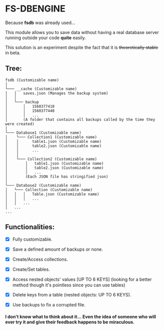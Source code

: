 # FS-DBENGINE
Because __fsdb__ was already used...

This module allows you to save data without having a real database server running outside your code __quite__ easily.

This solution is an experiment despite the fact that it is ~~theoretically stable~~ in beta.

## Tree:

```
fsdb (Customizable name) 
│
└─── __cache (Customizable name)
│   │   saves.json (Manages the backup system)
│   │
│   └─── backup
│       │   1560377410 
│       │   1560377440
│       │   ...
│       (A folder that contains all backups called by the time they were created)
│   
└─── Database1 (Customizable name)
│    └─── Collection1 (Customizable name)
│    │      table1.json (Customizable name)
│    │      table2.json (Customizable name)
│    │      ...
│    │
│    └─── Collection2 (Customizable name)
│        │   table1.json (Customizable name)
│        │   table2.json (Customizable name)
│        │   ...
│        (Each JSON file has stringified json)
│   
└─── Database2 (Customizable name)
│   └─── Collection (Customizable name)
│   │   │   Table.json (Customizable name)
│   │   │   ...
│   │   ...
│   ...
...
```

## Functionalities:
- [x] Fully customizable.

- [x] Save a defined amount of backups or none.

- [x] Create/Access collections.

- [x] Create/Set tables.

- [x] Access nested objects' values [UP TO 6 KEYS] (looking for a better method though it's pointless since you can use tables)

- [x] Delete keys from a table (nested objects: UP TO 6 KEYS).

- [X] Use backups to fix a corrupted file.

#### I don't know what to think about it... Even the idea of someone who will ever try it and give their feedback happens to be miraculous.